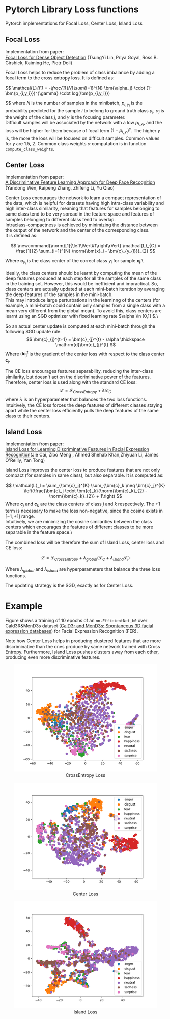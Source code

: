 
# Pytorch Library Loss functions 
Pytorch implementations for Focal Loss, Center Loss, Island Loss

## Focal Loss 
Implementation from paper:\
[Focal Loss for Dense Object Detection](http://arxiv.org/abs/1708.02002) (TsungYi Lin, Priya Goyal, Ross B. Girshick, Kaiming He, Piotr Doll)

Focal Loss helps to reduce the problem of class imbalance by adding a focal term to the cross entropy loss. It is defined as:

$$
    \mathcal{L}_{F} = -\frac{1}{N}\sum_{i=1}^{N} \bm{\alpha_j} \cdot (1-\bm{p_{i,y_i}})^{\gamma} \cdot log(\bm{p_{i,y_i}}) 

$$
where $N$ is the number of samples in the minibatch, $p_{i, y_i}$ is the probability predicted for the sample $i$ to belong to ground truth class $y_i$, $\alpha_j$ is the weight of the class $j$, and $\gamma$ is the focusing parameter.  
Difficult samples will be associated by the network with a low $p_{i,y_i}$, and the loss will be higher for them because of focal term $(1- p_{i,y_i})^\gamma$. The higher $\gamma$ is, the more the loss will be focused on difficult samples.
Common values for $\gamma$ are 1.5, 2. Common class weights $\alpha$ computation is in function `compute_class_weights`.

## Center Loss
Implementation from paper:\
[A Discriminative Feature Learning Approach for Deep Face Recognition](https://api.semanticscholar.org/CorpusID:4711865) (Yandong Wen, Kaipeng Zhang, Zhifeng Li, Yu Qiao)



Center Loss encourages the network to learn a compact representation of the data, which is helpful for datasets having high intra-class variability and high inter-class similarity, meaning that features for samples belonging to same class tend to be very spread in the feature space and features of samples belonging to different class tend to overlap.\
Intraclass-compactness is achieved by minimizing the distance between the output of the network and the center of the corresponding class.\
It is defined as:

$$
\newcommand{\norm}[1]{\left\lVert#1\right\rVert}
    \mathcal{L}_{C} = \frac{1}{2} \sum_{i=1}^{N} \norm{\bm{x}_i - \bm{c}_{y_{i}}}_{2}
$$

Where $\bm{c}_{y_{i}}$ is the class center of the correct class $y_i$ for sample $\bm{x_i}$.\

Ideally, the class centers should be learnt by computing the mean of the deep features produced at each step for all the samples of the same class in the training set. However, this would be inefficient and impractical. So, class centers are actually updated at each mini-batch iteration by averaging the deep features of the samples in the mini-batch.\
 This may introduce large perturbations in the learninng of the centers (for example, a mini-batch could contain only samples from a single class with a mean very different from the global mean). To avoid this, class centers are learnt using an SGD optimizer with fixed learning rate $\alpha \in [0,1] $.\

So an actual center update is computed at each mini-batch through the following SGD update rule:
$$
    \bm{c}_{j}^{t+1} = \bm{c}_{j}^{t} - \alpha \thickspace \mathrm{d}\bm{c}_{j}^{t}
$$
Where $\mathrm{d}\bm{c_{j}^{t}}$ is the gradient of the center loss with respect to the class center $\bm{c}_{j}$.

The CE loss encourages features separability, reducing the inter-class similarity, but doesn't act on the discriminative power of the features. Therefore, center loss is used along with the standard CE loss:
$$
    \mathcal{L} = \mathcal{L}_{CrossEntropy} + \lambda \mathcal{L}_C 
$$
where $\lambda$ is an hyperparameter that balances the two loss functions. Intuitively, the CE loss forces the deep features of different classes staying apart while the center loss efficiently pulls the deep features of the same class to their centers.


## Island Loss
Implementation from paper:\
[Island Loss for Learning Discriminative Features in Facial Expression
                  Recognition](http://arxiv.org/abs/1708.02002)(Jie Cai, Zibo Meng , Ahmed Shehab Khan,Zhiyuan Li, James O'Reilly, Yan Tong)

Island Loss improves the center loss to produce features that are not only compact (for samples in same class), but also separable. It is computed as:

$$
        \mathcal{L}_I = \sum_{\bm{c}_j}^{K} \sum_{\bm{c}_k \neq \bm{c}_j}^{K} \left(\frac{\bm{c}_j \cdot \bm{c}_k}{\norm{\bm{c}_k}_{2} - \norm{\bm{c}_k}_{2}} + 1\right)
$$
Where $\bm{c}_j$ and $\bm{c}_k$ are the class centers of class $j$ and $k$ respectively. The +1 term is necessary to make the loss non-negative, since the cosine exists in $[-1,+1]$ range.\
 Intuitively, we are minimizing the cosine similarities between the class centers which encourages the features of different classes to be more separable in the feature space.\

The combined loss will be therefore the sum of Island Loss, center loss and CE loss:

$$
    \mathcal{L} = \mathcal{L}_{CrossEntropy} + \lambda_{global} (\mathcal{L}_C + \lambda_{island} \mathcal{L}_I)
$$

Where $\lambda_{global}$ and $\lambda_{island}$ are hyperparameters that balance the three loss functions. 

The updating strategy is the SGD, exactly as for Center Loss.

# Example
Figure shows a training of 10 epochs of an `nn.EfficientNet_b0` over Cald3R\&MenD3s dataset ([CalD3r and MenD3s: Spontaneous 3D facial expression databases](https://www.sciencedirect.com/science/article/pii/S1047320323002833)) for Facial Expression Recognition (FER).

Note how Center Loss helps in producing clustered features that are more discriminative than the ones produce by same network trained with Cross Entropy. Furthermore, Island Loss pushes clusters away from each other, producing even more discriminative features.
<p align="center">
  <img src="Images/cross.png" alt="CrossEntropy Loss" width="450"/>
  <br>
  <span>CrossEntropy Loss</span>
</p>
<p align="center">
  <img src="Images/center.png" alt="Center Loss" width="450"/>
  <br>
  <span>Center Loss</span>
</p>
<p align="center">
  <img src="Images/island.png" alt="Island Loss" width="450"/>
  <br>
  <span>Island Loss</span>
</p>

